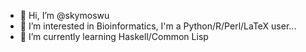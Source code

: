 - 👋 Hi, I’m @skymoswu
- 👀 I’m interested in Bioinformatics, I'm a Python/R/Perl/LaTeX user...
- 🌱 I’m currently learning Haskell/Common Lisp


<!---
skymoswu/skymoswu is a ✨ special ✨ repository because its `README.md` (this file) appears on your GitHub profile.
You can click the Preview link to take a look at your changes.
--->
